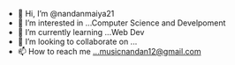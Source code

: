 - 👋 Hi, I’m @nandanmaiya21
- 👀 I’m interested in ...Computer Science and Develpoment
- 🌱 I’m currently learning ...Web Dev
- 💞️ I’m looking to collaborate on ...
- 📫 How to reach me ...musicnandan12@gmail.com

<!---
nandanmaiya21/nandanmaiya21 is a ✨ special ✨ repository because its `README.md` (this file) appears on your GitHub profile.
You can click the Preview link to take a look at your changes.
--->
